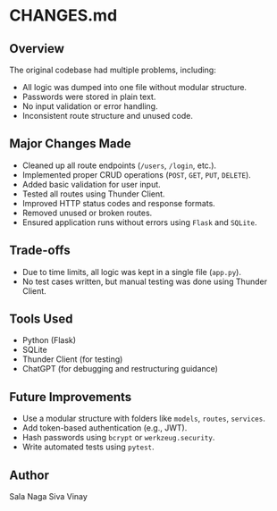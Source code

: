 # CHANGES.md

## Overview
The original codebase had multiple problems, including:
- All logic was dumped into one file without modular structure.
- Passwords were stored in plain text.
- No input validation or error handling.
- Inconsistent route structure and unused code.

## Major Changes Made
- Cleaned up all route endpoints (`/users`, `/login`, etc.).
- Implemented proper CRUD operations (`POST`, `GET`, `PUT`, `DELETE`).
- Added basic validation for user input.
- Tested all routes using Thunder Client.
- Improved HTTP status codes and response formats.
- Removed unused or broken routes.
- Ensured application runs without errors using `Flask` and `SQLite`.

## Trade-offs
- Due to time limits, all logic was kept in a single file (`app.py`).
- No test cases written, but manual testing was done using Thunder Client.

## Tools Used
- Python (Flask)
- SQLite
- Thunder Client (for testing)
- ChatGPT (for debugging and restructuring guidance)

## Future Improvements
- Use a modular structure with folders like `models`, `routes`, `services`.
- Add token-based authentication (e.g., JWT).
- Hash passwords using `bcrypt` or `werkzeug.security`.
- Write automated tests using `pytest`.

## Author
Sala Naga Siva Vinay
